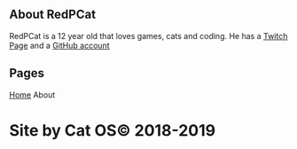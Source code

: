 ## About RedPCat

RedPCat is a 12 year old that loves games, cats and coding. He has a [Twitch Page](https://twitch.tv/redpcat_gaming) and a [GitHub account](https://github.com/redcatphoenix)

## Pages

[Home](https://redcatphoenix.github.io/) About

# Site by Cat OS© 2018-2019
